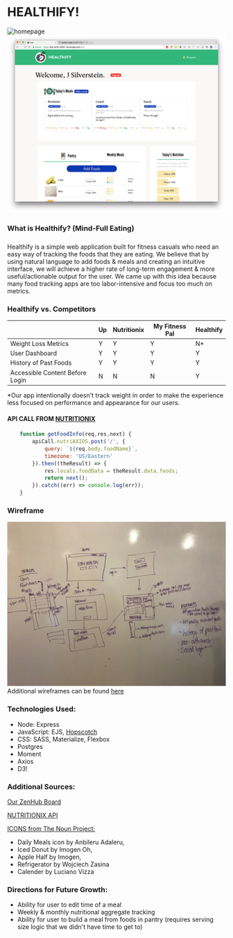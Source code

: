 # HEALTHIFY!

![homepage](public/images/home.png)
![dashboard](public/images/D3.png)



### What is Healthify? (Mind-Full Eating)
#####
Healthify is a simple web application built for fitness casuals who need an easy way of tracking the foods that they are eating. We believe that by using natural language to add foods & meals and creating an intuitive interface, we will achieve a higher rate of long-term engagement & more useful/actionable output for the user. We came up with this idea because many food tracking apps are too labor-intensive and focus too much on metrics.


### Healthify vs. Competitors
|                                 | Up | Nutritionix | My Fitness Pal | Healthify |
|---------------------------------|----|-------------|----------------|-----------|
| Weight Loss Metrics             | Y  | Y           | Y              | N*        |
| User Dashboard                  | Y  | Y           | Y              | Y         |
| History of Past Foods           | Y  | Y           | Y              | Y         |
| Accessible Content Before Login | N  | N           | N              | Y         |

*Our app intentionally doesn't track weight in order to make the experience less focused on performance and appearance for our users.

#### API CALL FROM [NUTRITIONIX](https://developer.nutritionix.com/)

```Javascript
	function getFoodInfo(req,res,next) {
  		apiCall.nutriAXIOS.post('/', {
    		query: `${req.body.foodName}`,
    		timezone: 'US/Eastern'
 		}).then((theResult) => {
   			res.locals.foodData = theResult.data.foods;
   			return next();
  		}).catch((err) => console.log(err));
	}
```

### Wireframe
![wireframe](public/images/wireframe.png)
Additional wireframes can be found [here](https://www.dropbox.com/sh/je4oj3ubcu4theh/AAC_HsVNkY0JQveHIdEAoRMaa?dl=0)

### Technologies Used:
- Node: Express
- JavaScript: EJS, [Hopscotch](https://github.com/linkedin/hopscotch)
- CSS: SASS, Materialize, Flexbox
- Postgres
- Moment
- Axios
- D3!


### Additional Sources:

[Our ZenHub Board](https://github.com/jlr7245/healthify/projects/1?fullscreen=true)

[NUTRITIONIX API](https://developer.nutritionix.com/)

[ICONS from The Noun Project:](https://thenounproject.com/)
- Daily Meals icon by Anbileru Adaleru,
- Iced Donut by Imogen Oh,
- Apple Half by Imogen,
- Refrigerator by Wojciech Zasina
- Calender by Luciano Vizza

### Directions for Future Growth:
- Ability for user to edit time of a meal
- Weekly & monthly nutritional aggregate tracking
- Ability for user to build a meal from foods in pantry (requires serving size logic that we didn't have time to get to) 


